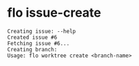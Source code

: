 # flo issue-create

```
Creating issue: --help
Created issue #6
Fetching issue #6...
Creating branch: 
Usage: flo worktree create <branch-name>
```
